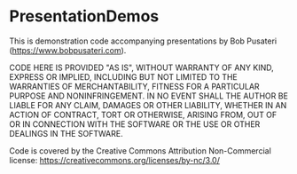 # PresentationDemos
This is demonstration code accompanying presentations by Bob Pusateri (https://www.bobpusateri.com).

CODE HERE IS PROVIDED "AS IS", WITHOUT WARRANTY OF ANY KIND, EXPRESS OR IMPLIED, INCLUDING BUT NOT LIMITED TO THE WARRANTIES OF MERCHANTABILITY, FITNESS FOR A PARTICULAR PURPOSE AND NONINFRINGEMENT. IN NO EVENT SHALL THE AUTHOR BE LIABLE FOR ANY CLAIM, DAMAGES OR OTHER LIABILITY, WHETHER IN AN ACTION OF CONTRACT, TORT OR OTHERWISE, ARISING FROM, OUT OF OR IN CONNECTION WITH THE SOFTWARE OR THE USE OR OTHER DEALINGS IN THE SOFTWARE.

Code is covered by the Creative Commons Attribution Non-Commercial license: https://creativecommons.org/licenses/by-nc/3.0/
